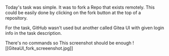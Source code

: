 Today's task was simple. It was to fork a Repo that exists remotely. This could be easily done by clicking on the fork button at the top of a repository. 

For the task, GitHub wasn't used but another called Gitea UI with given login info in the task description.

There's no commands so This screenshot should be enough
![[GiteaUI_fork_screeenshot.jpg]]


